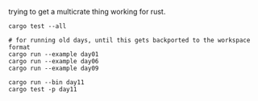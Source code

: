 trying to get a multicrate thing working for rust.

```
cargo test --all
```

```
# for running old days, until this gets backported to the workspace format
cargo run --example day01
cargo run --example day06
cargo run --example day09
```

```
cargo run --bin day11
cargo test -p day11
```
